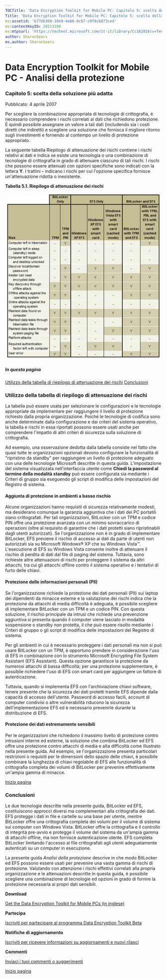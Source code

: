 ```yaml
---
TOCTitle: 'Data Encryption Toolkit for Mobile PC: Capitolo 5: scelta della soluzione più adatta'
Title: 'Data Encryption Toolkit for Mobile PC: Capitolo 5: scelta della soluzione più adatta'
ms:assetid: 'b77d6369-10e9-4e66-8c67-c9f8cb073ced'
ms:contentKeyID: 20213180
ms:mtpsurl: 'https://technet.microsoft.com/it-it/library/Cc162816(v=TechNet.10)'
author: SharonSears
ms.author: SharonSears
---
```


Data Encryption Toolkit for Mobile PC - Analisi della protezione
================================================================

### Capitolo 5: scelta della soluzione più adatta

Pubblicato: 4 aprile 2007

Per scegliere la combinazione appropriata di tecnologie di crittografia, è necessario comprendere i rischi correlati ai dati che richiedono protezione. È quindi possibile assegnare un valore a tali dati (includendo sia i costi diretti che indiretti) e scegliere una soluzione che fornisca il migliore ritorno sugli investimenti e fornendo al contempo un livello di protezione appropriato.

La seguente tabella Riepilogo di attenuazione dei rischi contiene i rischi relativi ai dati e indica se esiste una tecnologia o una combinazione di tecnologie di crittografia in grado di attenuare ciascuno di tali rischi. I rischi che possono essere attenuati con opzioni specifiche sono indicati con la lettera **Y**. I trattini **-** indicano i rischi per cui l'opzione specifica fornisce un'attenuazione ridotta o inesistente.

**Tabella 5.1. Riepilogo di attenuazione dei rischi**

![](/security-updates/images/Cc162816.865b473f-87a8-459c-80f3-79361863d073(it-it,TechNet.10).gif "Riepilogo di attenuazione dei rischi")
##### In questa pagina

[](#ecaa)[Utilizzo della tabella di riepilogo di attenuazione dei rischi](#ecaa)
[](#ebaa)[Conclusioni](#ebaa)

### Utilizzo della tabella di riepilogo di attenuazione dei rischi

La tabella può essere usata per selezionare le configurazioni e le tecnologie appropriate da implementare per raggiungere il livello di protezione richiesto dalla propria organizzazione. Poiché le tecnologie di codifica sono anche determinate dalla configurazione e dai criteri del sistema operativo, la tabella e rischi in essa riportati possono essere usati anche per comprendere l'impatto di altri criteri di sicurezza sulla soluzione di crittografia.

Ad esempio, una osservazione dedotta dalla tabella consiste nel fatto che quasi tutte le organizzazioni opzionali devono configurare la funzionalità di "ripristino da standby" per raggiungere un livello di protezione adeguato con una delle tecnologie Microsoft descritte in questa guida. L'impostazione del sistema visualizzata nell'interfaccia utente come **Chiedi la password al termine della modalità standby** può essere configurata sia mediante i Criteri di gruppo sia eseguendo gli script di modifica delle impostazioni del Registro di sistema.

#### Aggiunta di protezione in ambienti a basso rischio

Alcune organizzazioni hanno requisiti di sicurezza relativamente modesti, ma desiderano comunque la garanzia aggiuntiva che i dati dei PC portatili siano crittografati. Per tali organizzazioni, BitLocker con un TPM e codice PIN offre una protezione avanzata con un minimo sovraccarico di operazioni (oltre al requisito di garantire che i dati protetti siano ripristinabili dagli utenti autorizzati). Se l'organizzazione non è in grado di implementare BitLocker, EFS previene il rischio di accesso ai dati da parte di utenti non autorizzati sia su Microsoft Windows® XP che su Windows Vista™. L'esecuzione di EFS su Windows Vista consente inoltre di attenuare il rischio di perdita di dati dal file di paging del sistema. Tuttavia, sono richieste altre attenuazioni di rischi per proteggere il sistema da altri attacchi, tra cui gli attacchi offline contro il sistema operativo e i tentativi di furto delle chiavi.

#### Protezione delle informazioni personali (PII)

Se l'organizzazione richiede la protezione dei dati personali (PII) sui laptop dei dipendenti da minacce esterne e la valutazione dei rischi indica che la protezione da attacchi di media difficoltà è adeguata, è possibile scegliere di implementare BitLocker con un TPM e un codice PIN. Con questa soluzione, il rischio principale da intrusi che richiede una prevenzione aggiuntiva si presenta quando il computer viene lasciato in modalità sospensione o standby non protetta, il che può essere risolto mediante i Criteri di gruppo o gli script di modifica delle impostazioni del Registro di sistema.

Per gli ambienti in cui è necessario proteggere i dati personali ma non si può usare BitLocker con un TPM, è opportuno prendere in considerazione l'uso di EFS in combinazione con lo strumento Microsoft Encrypting File System Assistant (EFS Assistant). Questa opzione garantisce la protezione da numerosi attacchi di bassa difficoltà; per una protezione supplementare, è possibile richiedere l'uso di EFS con smart card per aggiungere un fattore di autenticazione.

Tuttavia, quando si implementa EFS con l'archiviazione chiavi software, tenere presente che la sicurezza dei dati protetti tramite EFS dipende dalla capacità di accesso dell'utente. Password di accesso facili, account di computer condivisi o altre vulnerabilità riducono la sicurezza dell'implementazione EFS ed è necessario prevenirle durante la distribuzione di EFS.

#### Protezione dei dati estremamente sensibili

Per le organizzazioni che richiedono il massimo livello di protezione contro intrusioni interne ed esterne, la soluzione che combina BitLocker ed EFS offre una protezione contro attacchi di media e alta difficoltà come illustrato nella presente guida. Ad esempio, se l'organizzazione presenta particolari restrizioni o requisiti per le dimensioni dello spazio delle chiavi, è possibile combinare la lunghezza di chiavi regolabile di EFS alle funzionalità di crittografia completa dei volumi di BitLocker per prevenire effettivamente un'ampia gamma di minacce.

[](#mainsection)[Inizio pagina](#mainsection)

### Conclusioni

Le due tecnologie descritte nella presente guida, BitLocker ed EFS, costituiscono approcci diversi ma complementari alla crittografia dei dati. EFS protegge i dati in file e cartelle su una base per utente, mentre BitLocker offre una crittografia completa dei volumi per il volume di sistema sui computer con Windows Vista. BitLocker offre la crittografia e il controllo di integrità pre-avvio e protegge il volume del sistema da un'ampia gamma di attacchi offline, ma non fornisce autenticazione utente. EFS completa BitLocker limitando l'accesso ai file crittografati agli utenti adeguatamente autenticati su un computer in esecuzione.

La presente guida *Analisi della protezione* descrive in che modo BitLocker ed EFS possono essere usati per prevenire una vasta gamma di rischi di protezione. Valutando con attenzione i rischi effettivi correlati alla propria organizzazione e le attenuazioni descritte in questa guida, è possibile scegliere una combinazione di tecnologie ed opzioni in grado di fornire la protezione necessaria ai propri dati sensibili.

**Download**

[Get the Data Encryption Toolkit for Mobile PCs (in inglese)](http://go.microsoft.com/fwlink/?linkid=81666)

**Partecipa**

[Iscriviti per partecipare al programma Data Encryption Toolkit Beta](https://connect.microsoft.com/invitationuse.aspx?programid=790&invitationid=desa-r7gd-3f73&siteid=14)

**Notifiche di aggiornamento**

[Iscriviti per ricevere informazioni su aggiornamenti e nuovi rilasci](http://go.microsoft.com/fwlink/?linkid=54982)

**Commenti**

[Inviaci i tuoi commenti o suggerimenti](mailto:secwish@microsoft.com?oggetto=analisi%20della%20protezione%20di%20data%20encryption%20toolkit%20for%20mobile%20pc%20su%20technet)

[](#mainsection)[Inizio pagina](#mainsection)
